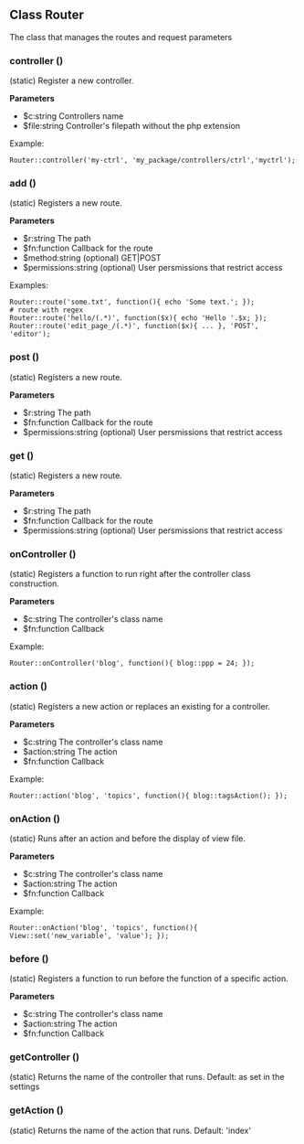 ## Class Router
The class that manages the routes and request parameters

### controller ()
(static) Register a new controller.

**Parameters**
- $c:string Controllers name
- $file:string Controller's filepath without the php extension

Example:
```
Router::controller('my-ctrl', 'my_package/controllers/ctrl','myctrl');
```


### add ()
(static) Registers a new route.

**Parameters**
- $r:string The path
- $fn:function Callback for the route
- $method:string (optional) GET|POST
- $permissions:string (optional) User persmissions that restrict access

Examples:
```
Router::route('some.txt', function(){ echo 'Some text.'; });
# route with regex
Router::route('hello/(.*)', function($x){ echo 'Hello '.$x; });
Router::route('edit_page_/(.*)', function($x){ ... }, 'POST', 'editor');
```

### post ()
(static) Registers a new route.

**Parameters**
- $r:string The path
- $fn:function Callback for the route
- $permissions:string (optional) User persmissions that restrict access


### get ()
(static) Registers a new route.

**Parameters**
- $r:string The path
- $fn:function Callback for the route
- $permissions:string (optional) User persmissions that restrict access


### onController ()
(static) Registers a function to run right after the controller class construction.

**Parameters**
- $c:string The controller's class name
- $fn:function Callback

Example:
```
Router::onController('blog', function(){ blog::ppp = 24; });
```


### action ()
(static) Registers a new action or replaces an existing for a controller.

**Parameters**
- $c:string The controller's class name
- $action:string The action
- $fn:function Callback

Example:
```
Router::action('blog', 'topics', function(){ blog::tagsAction(); });
```


### onAction ()
(static) Runs after an action and before the display of view file.

**Parameters**
- $c:string The controller's class name
- $action:string The action
- $fn:function Callback

Example:
```
Router::onAction('blog', 'topics', function(){ View::set('new_variable', 'value'); });
```


### before ()
(static) Registers a function to run before the function of a specific action.

**Parameters**
- $c:string The controller's class name
- $action:string The action
- $fn:function Callback

### getController ()
(static) Returns the name of the controller that runs. Default: as set in the settings

### getAction ()
(static) Returns the name of the action that runs. Default: 'index'

